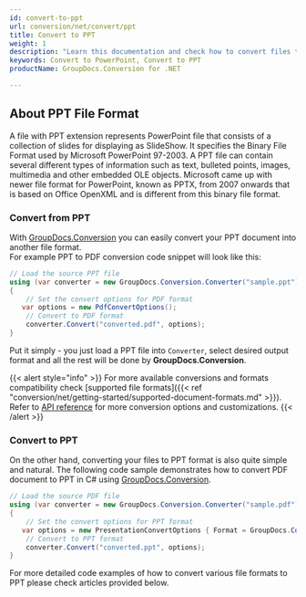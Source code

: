 ```yaml
---
id: convert-to-ppt
url: conversion/net/convert/ppt
title: Convert to PPT
weight: 1
description: "Learn this documentation and check how to convert files to Microsoft PowerPoint 97-2003 (PPT) format with GroupDocs.Conversion for .NET."
keywords: Convert to PowerPoint, Convert to PPT
productName: GroupDocs.Conversion for .NET

---
```


## About PPT File Format

A file with PPT extension represents PowerPoint file that consists of a collection of slides for displaying as SlideShow. It specifies the Binary File Format used by Microsoft PowerPoint 97-2003. A PPT file can contain several different types of information such as text, bulleted points, images, multimedia and other embedded OLE objects. Microsoft came up with newer file format for PowerPoint, known as PPTX, from 2007 onwards that is based on Office OpenXML and is different from this binary file format.

### Convert from PPT

With [GroupDocs.Conversion](https://products.groupdocs.com/conversion/net) you can easily convert your PPT document into another file format.  
For example PPT to PDF conversion code snippet will look like this:

```csharp
// Load the source PPT file
using (var converter = new GroupDocs.Conversion.Converter("sample.ppt"))
{
    // Set the convert options for PDF format
   var options = new PdfConvertOptions();
    // Convert to PDF format
    converter.Convert("converted.pdf", options);
}
```

Put it simply - you just load a PPT file into `Converter`, select desired output format and all the rest will be done by **GroupDocs.Conversion**.  

{{< alert style="info" >}}
For more available conversions and formats compatibility check [supported file formats]({{< ref "conversion/net/getting-started/supported-document-formats.md" >}}).
Refer to [API reference](https://apireference.groupdocs.com/conversion/net/groupdocs.conversion.options.convert) for more conversion options and customizations.
{{< /alert >}}

### Convert to PPT

On the other hand, converting your files to PPT format is also quite simple and natural.
The following code sample demonstrates how to convert PDF document to PPT in C# using [GroupDocs.Conversion](https://products.groupdocs.com/conversion/net).

```csharp
// Load the source PDF file
using (var converter = new GroupDocs.Conversion.Converter("sample.pdf"))
{
    // Set the convert options for PPT format
   var options = new PresentationConvertOptions { Format = GroupDocs.Conversion.FileTypes.PresentationFileType.Ppt };
    // Convert to PPT format
    converter.Convert("converted.ppt", options);
}
```

For more detailed code examples of how to convert various file formats to PPT please check articles provided below.
